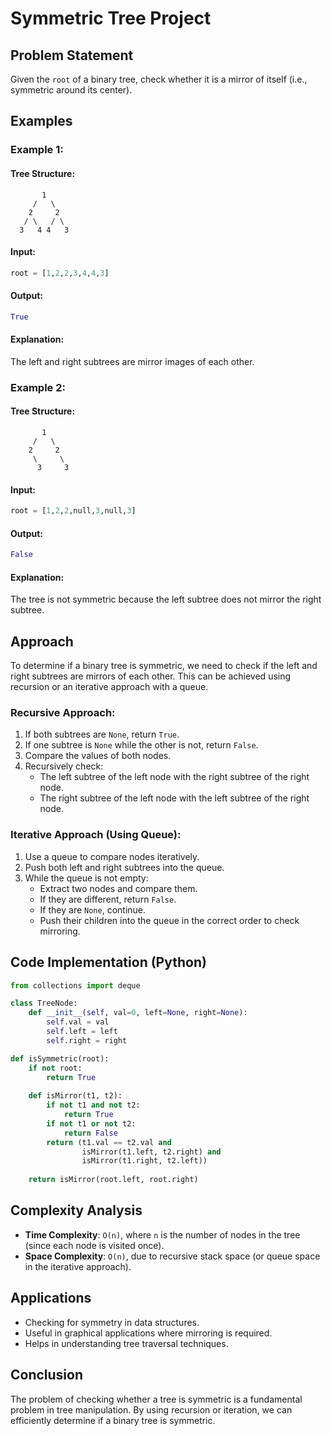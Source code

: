 # Symmetric Tree Project

## Problem Statement
Given the `root` of a binary tree, check whether it is a mirror of itself (i.e., symmetric around its center).

## Examples

### Example 1:
#### Tree Structure:
```
       1
     /   \
    2     2
   / \   / \
  3   4 4   3
```
#### Input:
```python
root = [1,2,2,3,4,4,3]
```
#### Output:
```python
True
```
#### Explanation:
The left and right subtrees are mirror images of each other.

### Example 2:
#### Tree Structure:
```
       1
     /   \
    2     2
     \     \
      3     3
```
#### Input:
```python
root = [1,2,2,null,3,null,3]
```
#### Output:
```python
False
```
#### Explanation:
The tree is not symmetric because the left subtree does not mirror the right subtree.

## Approach
To determine if a binary tree is symmetric, we need to check if the left and right subtrees are mirrors of each other. This can be achieved using recursion or an iterative approach with a queue.

### Recursive Approach:
1. If both subtrees are `None`, return `True`.
2. If one subtree is `None` while the other is not, return `False`.
3. Compare the values of both nodes.
4. Recursively check:
   - The left subtree of the left node with the right subtree of the right node.
   - The right subtree of the left node with the left subtree of the right node.

### Iterative Approach (Using Queue):
1. Use a queue to compare nodes iteratively.
2. Push both left and right subtrees into the queue.
3. While the queue is not empty:
   - Extract two nodes and compare them.
   - If they are different, return `False`.
   - If they are `None`, continue.
   - Push their children into the queue in the correct order to check mirroring.

## Code Implementation (Python)
```python
from collections import deque

class TreeNode:
    def __init__(self, val=0, left=None, right=None):
        self.val = val
        self.left = left
        self.right = right

def isSymmetric(root):
    if not root:
        return True
    
    def isMirror(t1, t2):
        if not t1 and not t2:
            return True
        if not t1 or not t2:
            return False
        return (t1.val == t2.val and
                isMirror(t1.left, t2.right) and
                isMirror(t1.right, t2.left))
    
    return isMirror(root.left, root.right)
```

## Complexity Analysis
- **Time Complexity**: `O(n)`, where `n` is the number of nodes in the tree (since each node is visited once).
- **Space Complexity**: `O(n)`, due to recursive stack space (or queue space in the iterative approach).

## Applications
- Checking for symmetry in data structures.
- Useful in graphical applications where mirroring is required.
- Helps in understanding tree traversal techniques.

## Conclusion
The problem of checking whether a tree is symmetric is a fundamental problem in tree manipulation. By using recursion or iteration, we can efficiently determine if a binary tree is symmetric.

